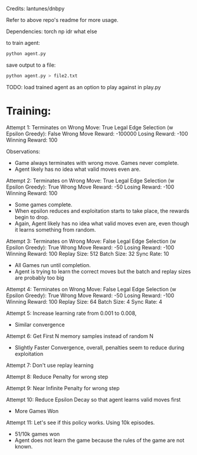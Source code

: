 Credits: lantunes/dnbpy

Refer to above repo's readme for more usage.

Dependencies:
torch
np
idr what else

to train agent:
```sh
python agent.py
```

save output to a file:
```sh
python agent.py > file2.txt
```

TODO:
load trained agent as an option to play against in play.py

# Training:

Attempt 1:
Terminates on Wrong Move: True
Legal Edge Selection (w Epsilon Greedy): False
Wrong Move Reward: -100000
Losing Reward: -100
Winning Reward: 100

Observations:
- Game always terminates with wrong move. Games never complete.
- Agent likely has no idea what valid moves even are.

Attempt 2:
Terminates on Wrong Move: True
Legal Edge Selection (w Epsilon Greedy): True
Wrong Move Reward: -50
Losing Reward: -100
Winning Reward: 100

+ Some games complete.
+ When epsilon reduces and exploitation starts to take place, the rewards begin to drop.
+ Again, Agent likely has no idea what valid moves even are, even though it learns something from random.

Attempt 3:
Terminates on Wrong Move: False
Legal Edge Selection (w Epsilon Greedy): True
Wrong Move Reward: -50
Losing Reward: -100
Winning Reward: 100
Replay Size: 512
Batch Size: 32
Sync Rate: 10

+ All Games run until completion.
+ Agent is trying to learn the correct moves but the batch and replay sizes are probably too big

Attempt 4:
Terminates on Wrong Move: False
Legal Edge Selection (w Epsilon Greedy): True
Wrong Move Reward: -50
Losing Reward: -100
Winning Reward: 100
Replay Size: 64
Batch Size: 4
Sync Rate: 4

Attempt 5:
Increase learning rate from 0.001 to 0.008,

- Similar convergence

Attempt 6:
Get First N memory samples instead of random N

+ Slightly Faster Convergence, overall, penalties seem to reduce during exploitation

Attempt 7:
Don't use replay learning

Attempt 8:
Reduce Penalty for wrong step

Attempt 9:
Near Infinite Penalty for wrong step

Attempt 10:
Reduce Epsilon Decay so that agent learns valid moves first

+ More Games Won

Attempt 11:
Let's see if this policy works. Using 10k episodes.

- 51/10k games won
- Agent does not learn the game because the rules of the game are not known.
